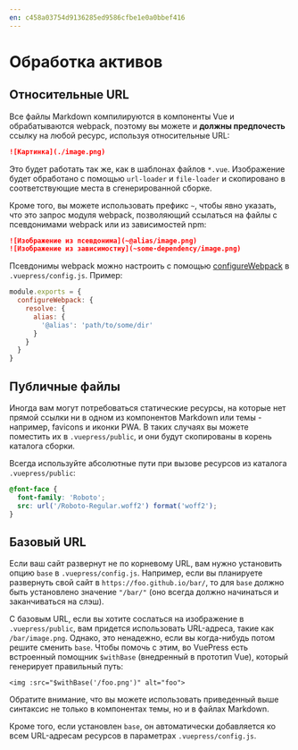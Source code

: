 ```yaml
---
en: c458a03754d9136285ed9586cfbe1e0a0bbef416
---
```


# Обработка активов

## Относительные URL

Все файлы Markdown компилируются в компоненты Vue и обрабатываются webpack, поэтому вы можете и **должны предпочесть** ссылку на любой ресурс, используя относительные URL:

``` md
![Картинка](./image.png)
```

Это будет работать так же, как в шаблонах файлов `*.vue`. Изображение будет обработано с помощью `url-loader` и `file-loader` и скопировано в соответствующие места в сгенерированной сборке.

Кроме того, вы можете использовать префикс `~`, чтобы явно указать, что это запрос модуля webpack, позволяющий ссылаться на файлы с псевдонимами webpack или из зависимостей npm:

``` md
![Изображение из псевдонима](~@alias/image.png)
![Изображение из зависимостиy](~some-dependency/image.png)
```

Псевдонимы webpack можно настроить с помощью [configureWebpack](../config/README.md#configurewebpack) в `.vuepress/config.js`. Пример:

``` js
module.exports = {
  configureWebpack: {
    resolve: {
      alias: {
        '@alias': 'path/to/some/dir'
      }
    }
  }
}
```

## Публичные файлы

Иногда вам могут потребоваться статические ресурсы, на которые нет прямой ссылки ни в одном из компонентов Markdown или темы - например, favicons и иконки PWA. В таких случаях вы можете поместить их в `.vuepress/public`, и они будут скопированы в корень каталога сборки.

Всегда используйте абсолютные пути при вызове ресурсов из каталога `.vuepress/public`:

```css
@font-face {
  font-family: 'Roboto';
  src: url('/Roboto-Regular.woff2') format('woff2');
}
```

## Базовый URL

Если ваш сайт развернут не по корневому URL, вам нужно установить опцию `base` в `.vuepress/config.js`. Например, если вы планируете развернуть свой сайт в `https://foo.github.io/bar/`, то для `base` должно быть установлено значение `"/bar/"` (оно всегда должно начинаться и заканчиваться на слэш).

С базовым URL, если вы хотите сослаться на изображение в `.vuepress/public`, вам придется использовать URL-адреса, такие как `/bar/image.png`. Однако, это ненадежно, если вы когда-нибудь потом решите сменить `base`. Чтобы помочь с этим, во VuePress есть встроенный помощник `$withBase` (внедренный в прототип Vue), который генерирует правильный путь:

``` vue
<img :src="$withBase('/foo.png')" alt="foo">
```

Обратите внимание, что вы можете использовать приведенный выше синтаксис не только в компонентах темы, но и в файлах Markdown.

Кроме того, если установлен `base`, он автоматически добавляется ко всем URL-адресам ресурсов в параметрах `.vuepress/config.js`.
